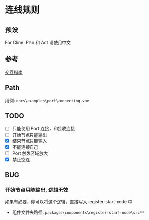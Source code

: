 # 连线规则

## 预设

For Cline:  Plan 和 Act 请使用中文

## 参考

[交互指南](https://x6.antv.antgroup.com/tutorial/basic/interacting)

## Path

用例: `docs\examples\port\connecting.vue`

## TODO

+ [ ] 只能使用 Port 连接，和接收连接
+ [ ] 开始节点只能输出
+ [x] 结束节点只能输入
+ [x] 不能连接自己
+ [ ] Port 触发区域放大
+ [x] 禁止空连

## BUG

### 开始节点只能输出, 逻辑无效

如果有必要，你可以将这个逻辑，直接写入 register-start-node 中

+ 组件文件夹路径: `packages\components\register-start-node\src**`

